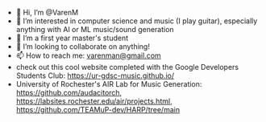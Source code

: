 - 👋 Hi, I’m @VarenM
- 👀 I’m interested in computer science and music (I play guitar), especially anything with AI or ML music/sound generation
- 🌱 I’m a first year master's student
- 💞️ I’m looking to collaborate on anything!
- 📫 How to reach me: varenman@gmail.com
- check out this cool website completed with the Google Developers Students Club: https://ur-gdsc-music.github.io/
- University of Rochester's AIR Lab for Music Generation: https://github.com/audacitorch, https://labsites.rochester.edu/air/projects.html, https://github.com/TEAMuP-dev/HARP/tree/main
